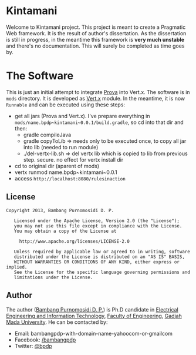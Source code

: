 Kintamani
=========

Welcome to Kintamani project. This project is meant to create a Pragmatic Web framework. It is the result of author's dissertation. As the dissertation is still in progress, in the meantime this framework is **very much unstable** and there's no documentation. This will surely be completed as time goes by.

The Software
============

This is just an initial attempt to integrate [Prova](http://prova.ws) into Vert.x. The software is in ``mods`` directory. It is developed as [Vert.x](http://vertx.io) module. In the meantime, it is now ``Runnable`` and can be executed using these steps:

* get all jars (Prova and Vert.x). I've prepare everything in ``mods/name.bpdp~kintamani~0.0.1/build.gradle``, so cd into that dir and then: 
	* gradle compileJava
	* gradle copyToLib => needs only to be executed once, to copy all jar into lib (needed to run module)
	* ./del-vertx-lib.sh => del vertx lib which is copied to lib from previous step. secure. no effect for vertx install dir
* cd to original dir (aparent of mods)
* vertx runmod name.bpdp~kintamani~0.0.1
* access ``http://localhost:8080/rulesinaction``	

License
-------
~~~
Copyright 2013, Bambang Purnomosidi D. P.

   Licensed under the Apache License, Version 2.0 (the "License");
   you may not use this file except in compliance with the License.
   You may obtain a copy of the License at

     http://www.apache.org/licenses/LICENSE-2.0

   Unless required by applicable law or agreed to in writing, software
   distributed under the License is distributed on an "AS IS" BASIS,
   WITHOUT WARRANTIES OR CONDITIONS OF ANY KIND, either express or implied.
   See the License for the specific language governing permissions and
   limitations under the License.
~~~

Author
------
The author ([Bambang Purnomosidi D. P.](http://bpdp.name)) is Ph.D candidate in [Electrical Engineering and Information Technology](http://pasca.te.ugm.ac.id), [Faculty of Engineering](http://www.fakultas-teknik.ugm.ac.id), [Gadjah Mada University](http://www.ugm.ac.id). He can be contacted by:
* Email: bambangpdp-with-domain-name-yahoocom-or-gmailcom
* Facebook: [/bambangpdp](http://www.facebook.com/bambangpdp)
* Twitter: [@bpdp](http://twitter.com/bpdp)
